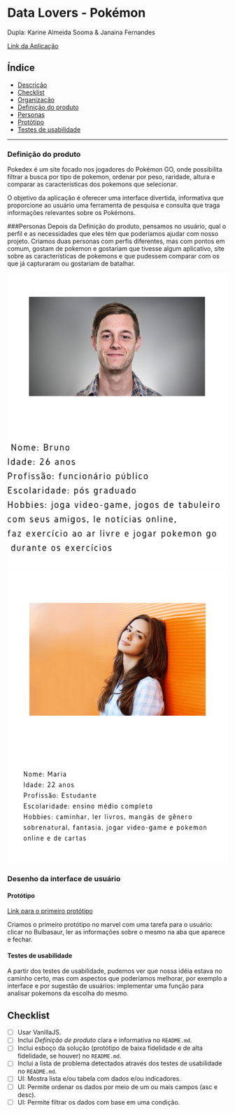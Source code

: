 # Data Lovers - Pokémon
Dupla: Karine Almeida Sooma & Janaina Fernandes

[Link da Aplicação](https://karinesooma.github.io/data-lovers/)

## Índice

* [Descrição](#descrição)
* [Checklist](#checklist)
* [Organização](#organização)
* [Definição do produto](#definição-do-produto)
* [Personas](#personas)
* [Protótipo](#protótipo)
* [Testes de usabilidade](#testes-de-usabilidade)

***


### Definição do produto

Pokedex é um site focado nos jogadores do Pokémon GO, onde possibilita filtrar a busca por tipo de pokemon, ordenar por peso, raridade, altura e comparar as características dos pokemons que selecionar.

O objetivo da aplicação é oferecer uma interface divertida, informativa que proporcione ao usuário uma ferramenta de pesquisa e consulta que traga informações relevantes sobre os Pokémons.

###Personas
Depois da Definição do produto, pensamos no usuário, qual o perfil e as necessidades que eles têm que poderíamos ajudar com nosso projeto. Criamos duas personas com perfis diferentes, mas com pontos em comum, gostam de pokemon e gostariam que tivesse algum aplicativo, site sobre as características de pokemons e que pudessem comparar com os que já capturaram ou gostariam de batalhar. 

![persona1](src/images/persona1.png) 
![persona2](src/images/persona2.png)


### Desenho da interface de usuário

#### Protótipo
[Link para o primeiro protótipo](https://marvelapp.com/5b67801/screen/54373490)

Criamos o primeiro protótipo no marvel com uma tarefa para o usuário: clicar no Bulbasaur, ler as informações sobre o mesmo na aba que aparece e fechar. 

#### Testes de usabilidade

A partir dos testes de usabilidade, pudemos ver que nossa idéia estava no caminho certo, mas com aspectos que poderíamos melhorar, por exemplo a interface e por sugestão de usuários: implementar uma função para analisar pokemons da escolha do mesmo. 

## Checklist

* [ ] Usar VanillaJS.
* [ ] Inclui _Definição de produto_ clara e informativa no `README.md`.
* [ ] Inclui esboço da solução (protótipo de baixa fidelidade e de alta fidelidade, se houver) no
  `README.md`.
* [ ] Inclui a lista de problema detectados através dos testes de usabilidade
  no `README.md`.
* [ ] UI: Mostra lista e/ou tabela com dados e/ou indicadores.
* [ ] UI: Permite ordenar os dados por meio de um ou mais campos
  (asc e desc).
* [ ] UI: Permite filtrar os dados com base em uma condição.